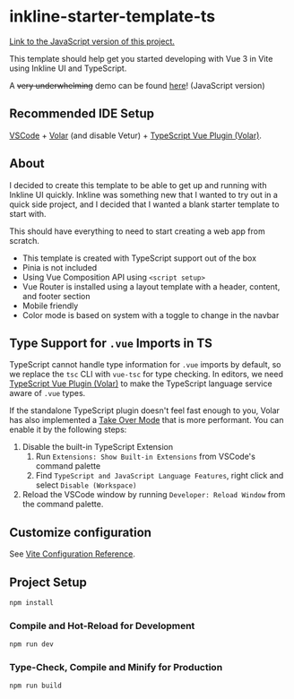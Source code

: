 # inkline-starter-template-ts

[Link to the JavaScript version of this project.](https://github.com/MRSessions/Inkline-Starter-Template)

This template should help get you started developing with Vue 3 in Vite using Inkline UI and TypeScript.

A ~~very underwhelming~~ demo can be found [here](https://green-mushroom-01320b310.2.azurestaticapps.net/)! (JavaScript version)

## Recommended IDE Setup

[VSCode](https://code.visualstudio.com/) + [Volar](https://marketplace.visualstudio.com/items?itemName=Vue.volar) (and disable Vetur) + [TypeScript Vue Plugin (Volar)](https://marketplace.visualstudio.com/items?itemName=Vue.vscode-typescript-vue-plugin).

## About

I decided to create this template to be able to get up and running with Inkline UI quickly. Inkline was something new that I wanted to try out in a quick side project, and I decided that I wanted a blank starter template to start with.

This should have everything to need to start creating a web app from scratch.

- This template is created with TypeScript support out of the box
- Pinia is not included
- Using Vue Composition API using `<script setup>`
- Vue Router is installed using a layout template with a header, content, and footer section
- Mobile friendly
- Color mode is based on system with a toggle to change in the navbar

## Type Support for `.vue` Imports in TS

TypeScript cannot handle type information for `.vue` imports by default, so we replace the `tsc` CLI with `vue-tsc` for type checking. In editors, we need [TypeScript Vue Plugin (Volar)](https://marketplace.visualstudio.com/items?itemName=Vue.vscode-typescript-vue-plugin) to make the TypeScript language service aware of `.vue` types.

If the standalone TypeScript plugin doesn't feel fast enough to you, Volar has also implemented a [Take Over Mode](https://github.com/johnsoncodehk/volar/discussions/471#discussioncomment-1361669) that is more performant. You can enable it by the following steps:

1. Disable the built-in TypeScript Extension
   1. Run `Extensions: Show Built-in Extensions` from VSCode's command palette
   2. Find `TypeScript and JavaScript Language Features`, right click and select `Disable (Workspace)`
2. Reload the VSCode window by running `Developer: Reload Window` from the command palette.

## Customize configuration

See [Vite Configuration Reference](https://vitejs.dev/config/).

## Project Setup

```sh
npm install
```

### Compile and Hot-Reload for Development

```sh
npm run dev
```

### Type-Check, Compile and Minify for Production

```sh
npm run build
```

